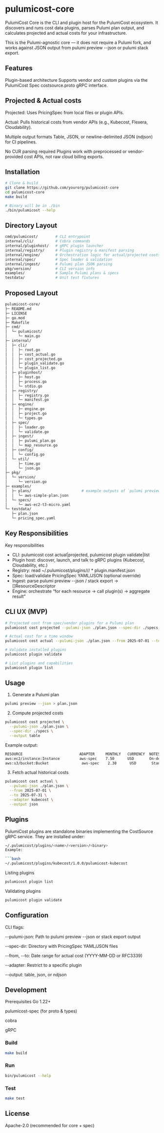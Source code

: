# pulumicost-core
PulumiCost Core is the CLI and plugin host for the PulumiCost ecosystem.
It discovers and runs cost data plugins, parses Pulumi plan output, and calculates projected and actual costs for your infrastructure.

This is the Pulumi-agnostic core — it does not require a Pulumi fork, and works against JSON output from pulumi preview --json or pulumi stack export.

## Features
Plugin-based architecture
Supports vendor and custom plugins via the PulumiCost Spec costsource.proto gRPC interface.

## Projected & Actual costs

Projected: Uses PricingSpec from local files or plugin APIs.

Actual: Pulls historical costs from vendor APIs (e.g., Kubecost, Flexera, Cloudability).

Multiple output formats
Table, JSON, or newline-delimited JSON (ndjson) for CI pipelines.

No CUR parsing required
Plugins work with preprocessed or vendor-provided cost APIs, not raw cloud billing exports.

## Installation

```bash
# Clone & build
git clone https://github.com/yourorg/pulumicost-core
cd pulumicost-core
make build

# Binary will be in ./bin
./bin/pulumicost --help
```

## Directory Layout

```bash
cmd/pulumicost/        # CLI entrypoint
internal/cli/          # Cobra commands
internal/pluginhost/   # gRPC plugin launcher
internal/registry/     # Plugin registry & manifest parsing
internal/engine/       # Orchestration logic for actual/projected costs
internal/spec/         # Spec loader & validation
internal/ingest/       # Pulumi plan JSON parsing
pkg/version/           # CLI version info
examples/              # Sample Pulumi plans & specs
testdata/              # Unit test fixtures
```

## Proposed Layout

```bash
pulumicost-core/
├─ README.md
├─ LICENSE
├─ go.mod
├─ Makefile
├─ cmd/
│  └─ pulumicost/
│     └─ main.go
├─ internal/
│  ├─ cli/
│  │  ├─ root.go
│  │  ├─ cost_actual.go
│  │  ├─ cost_projected.go
│  │  ├─ plugin_validate.go
│  │  └─ plugin_list.go
│  ├─ pluginhost/
│  │  ├─ host.go
│  │  ├─ process.go
│  │  └─ stdio.go
│  ├─ registry/
│  │  ├─ registry.go
│  │  └─ manifest.go
│  ├─ engine/
│  │  ├─ engine.go
│  │  ├─ project.go
│  │  └─ types.go
│  ├─ spec/
│  │  ├─ loader.go
│  │  └─ validate.go
│  ├─ ingest/
│  │  ├─ pulumi_plan.go
│  │  └─ map_resource.go
│  ├─ config/
│  │  └─ config.go
│  └─ util/
│     ├─ time.go
│     └─ json.go
├─ pkg/
│  └─ version/
│     └─ version.go
├─ examples/
│  ├─ plans/                       # example outputs of `pulumi preview --json`
│  │  └─ aws-simple-plan.json
│  └─ specs/
│     └─ aws-ec2-t3-micro.yaml
└─ testdata/
   ├─ plan.json
   └─ pricing_spec.yaml
```

## Key Responsibilities

Key responsibilities
* CLI: pulumicost cost actual|projected, pulumicost plugin validate|list
* Plugin host: discover, launch, and talk to gRPC plugins (Kubecost, Cloudability, etc.)
* Registry: read ~/.pulumicost/plugins/<name>/<version>/<binary> * plugin.manifest.json
* Spec: load/validate PricingSpec YAML/JSON (optional override)
* Ingest: parse pulumi preview --json / stack export → []ResourceDescriptor
* Engine: orchestrate “for each resource → call plugin(s) → aggregate result”

## CLI UX (MVP)

```bash
# Projected cost from spec/vendor plugins for a Pulumi plan
pulumicost cost projected --pulumi-json ./plan.json --spec-dir ./specs --output table

# Actual cost for a time window
pulumicost cost actual --pulumi-json ./plan.json --from 2025-07-01 --to 2025-07-31 --output json

# Validate installed plugins
pulumicost plugin validate

# List plugins and capabilities
pulumicost plugin list
```

## Usage

1. Generate a Pulumi plan

```bash
pulumi preview --json > plan.json
```

2. Compute projected costs

```bash
pulumicost cost projected \
  --pulumi-json ./plan.json \
  --spec-dir ./specs \
  --output table
```

Example output:

```bash
RESOURCE                          ADAPTER     MONTHLY   CURRENCY  NOTES
aws:ec2/instance:Instance         aws-spec    7.50      USD       On-demand Linux t3.micro
aws:s3/bucket:Bucket               aws-spec    2.30      USD       Standard storage 100GB
```

3. Fetch actual historical costs

```bash
pulumicost cost actual \
  --pulumi-json ./plan.json \
  --from 2025-07-01 \
  --to 2025-07-31 \
  --adapter kubecost \
  --output json
```

## Plugins

PulumiCost plugins are standalone binaries implementing the CostSource gRPC service.
They are installed under:

```bash
~/.pulumicost/plugins/<name>/<version>/<binary>
Example:

```bash
~/.pulumicost/plugins/kubecost/1.0.0/pulumicost-kubecost
```

Listing plugins

```bash
pulumicost plugin list
```

Validating plugins

```bash
pulumicost plugin validate
```

## Configuration
CLI flags:

--pulumi-json: Path to pulumi preview --json or stack export output

--spec-dir: Directory with PricingSpec YAML/JSON files

--from, --to: Date range for actual cost (YYYY-MM-DD or RFC3339)

--adapter: Restrict to a specific plugin

--output: table, json, or ndjson

## Development
Prerequisites
Go 1.22+

pulumicost-spec (for proto & types)

cobra

gRPC

### Build

```bash
make build
```

### Run

```bash
bin/pulumicost --help
```

### Test

```bash
make test
```

## License
Apache-2.0 (recommended for core + spec)

